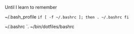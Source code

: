 Until I learn to remember

~/.bash_profile
`if [ -f ~/.bashrc ];
then
  . ~/.bashrc
fi`

~/.bashrc
`. ~/bin/dotfiles/bashrc